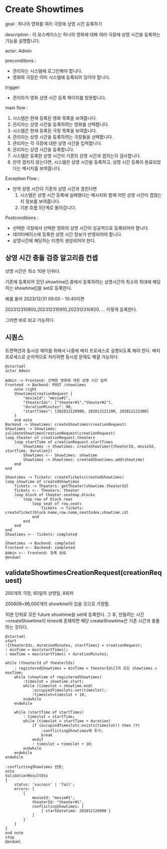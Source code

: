 # Create Showtimes

goal : 하나의 영화를 여러 극장에 상영 시간 등록하기

description : 이 유스케이스는 하나의 영화에 대해 여러 극장에 상영 시간을 등록하는 기능을 설명합니다.

actor: Admin

preconditions :

-   관리자는 시스템에 로그인해야 합니다.
-   영화와 극장은 이미 시스템에 등록되어 있어야 합니다.

trigger:

-   관리자가 영화 상영 시간 등록 페이지를 방문합니다.

main flow :

1. 시스템은 현재 등록된 영화 목록을 보여줍니다.
1. 관리자는 상영 시간을 등록하려는 영화를 선택합니다.
1. 시스템은 현재 등록된 극장 목록을 보여줍니다.
1. 관리자는 상영 시간을 등록하려는 극장들을 선택합니다.
1. 관리자는 각 극장에 대한 상영 시간을 입력합니다.
1. 관리자는 상영 시간을 등록합니다.
1. 시스템은 등록한 상영 시간이 기존의 상영 시간과 겹치는지 검사합니다.
1. 만약 겹치지 않는다면, 시스템은 상영 시간을 등록하고, 상영 시간 등록이 완료되었다는 메시지를 보여줍니다.

Exception Flow :

-   만약 상영 시간이 기존의 상영 시간과 겹친다면
    1. 시스템은 상영 시간 등록에 실패했다는 메시지와 함께 어떤 상영 시간이 겹쳤는지 정보를 보여줍니다.
    1. 기본 흐름 5단계로 돌아갑니다.

Postconditions :

-   선택한 극장에서 선택한 영화의 상영 시간이 성공적으로 등록되어야 합니다.
-   데이터베이스에 등록한 상영 시간 정보가 반영되어야 합니다.
-   상영시간에 해당하는 티켓이 생성되어야 한다.

## 상영 시간 충돌 검증 알고리즘 컨셉

상영 시간은 최소 10분 단위다.

기존에 등록되어 있던 showtime[] 중에서 등록하려는 상영시간의 최소와 최대에 해당하는 showtime[]을 set<number>로 등록한다.

예를 들어 2023/12/31 09:00 - 10:40이면

202312310900,202312310910,202312310920, ... 이렇게 등록한다.

그러면 바로 비교 가능하다.

## 시퀀스

트랜잭션과 동시성 제어를 위해서 나중에 배치 프로세스로 실행되도록 해야 한다. 배치 프로세스로 순차적으로 처리하면 동시성 문제도 해결 가능하다.

```plantuml
@startuml
actor Admin

Admin -> Frontend: 선택한 영화에 대한 상영 시간 입력
Frontend -> Backend: POST /showtimes
    note right
    ShowtimesCreationRequest {
        "movieId": "movie#1",
        "theaterIds": ["theater#1","theater#2"],
        "durationMinutes": 90,
        "startTimes": [202012120900, 202012121100, 202012121300]
    }
    end note
Backend -> Showtimes: createShowtimes(creationRequest)
Showtimes -> Showtimes: validateShowtimesCreationRequest(creationRequest)
loop theater of creationRequest.theaters
    loop startTime of creationRequest.startTimes
        Showtimes -> Showtimes: createShowtime({theaterId, movieId, startTime, duration})
        Showtimes <-- Showtimes: showtime
        Showtimes -> Showtimes: createdShowtimes.add(showtime)
    end
end

Showtimes -> Tickets: createTickets(createdShowtimes)
loop showtime of createdShowtimes
    Tickets -> Theaters: getTheater(showtime.theaterId)
    Tickets <-- Theaters: theater
    loop block of theater.seatmap.blocks
        loop row of block.rows
            loop seat of row.seats
                Tickets -> Tickets: createTicket(block.name,row.name,seatIndex,showtime.id)
            end
        end
    end
end
Showtimes <-- Tickets: completed

Showtimes -> Backend: completed
Frontend <-- Backend: completed
Admin <-- Frontend: 등록 완료
@enduml
```

## validateShowtimesCreationRequest(creationRequest)

200개의 극장, 60일의 상영일, 8회차

200*60*8=96,000개의 showtime이 있을 것으로 가정함.

10분 단위로 모든 future showtime을 set에 등록한다. 그 후, 만들려는 시간=createShowtime이 times에 존재하면 해당 createShowtime은 기존 시간과 충돌하는 것이다.

```plantuml
@startuml
start
:{theaterIds, durationMinutes, startTimes} = creationRequest;
: minTime = min(startTimes);
: maxTime = max(startTimes) + durationMinutes;

while (theaterId of theaterIds)
    : registeredShowtimes = minTime < theaterIds[]의 모든 showtimes < maxTime;
    while (showtime of registeredShowtimes)
        :timeslot = showtime.start;
        while (timeslot < showtime.end)
            :occupiedTimeslots.set(timeslot);
            :timeslot=timeslot + 10;
        endwhile
    endwhile

    while (startTime of startTimes)
        : timeslot = startTime;
        while (timeslot < startTime + duration)
            if (occupiedTimeslots.exists(timeslot)) then (Y)
                :conflictingShowtimes에 추가;
                break
            endif
            : timeslot = timeslot + 10;
        endwhile
    endwhile
endwhile

:conflictingShowtimes 반환;
note
ValidationResultDto
{
    status: 'success' | 'fail';
    errors: [
        {
            movieId: "movie#1",
            theaterId: "theater#1",
            conflictingShowtimes: [
                { startDatetime: 202012120900 }
            ]
        }
    ]
}
end note
stop
@enduml
```
